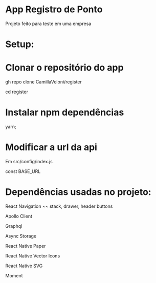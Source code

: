 # App Registro de Ponto
Projeto feito para teste em uma empresa

# Setup:

# Clonar o repositório do app

gh repo clone CamillaVeloni/register

cd register

# Instalar npm dependências 
yarn;

# Modificar a url da api
Em src/config/index.js

const BASE_URL

# Dependências usadas no projeto:
React Navigation ~~ stack, drawer, header buttons

Apollo Client

Graphql

Async Storage

React Native Paper

React Native Vector Icons

React Native SVG

Moment

